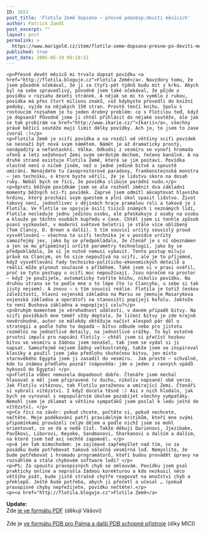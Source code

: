 ```yaml
---
ID: 1653
post_title: 'Flotila Země dopsána – přesně po&nbsp;devíti měsících'
author: Patrick Zandl
post_excerpt: ""
layout: post
permalink: >
  https://www.marigold.cz/item/flotila-zeme-dopsana-presne-po-deviti-mesicich
published: true
post_date: 2005-05-19 09:10:51
---
```

	<p>Přesně devět měsíců mi trvalo dopsat povídku <a href="http://flotila.bloguje.cz">Flotila Země</a>. Navzdory tomu, že jsem původně očekával, že ji za čtyři-pět týdnů budu mít z krku. Abych byl na sebe spravedlivý, původně jsem také očekával, že půjde o povídku v rozsahu deseti stránek. A nějak se mi to vymklo z rukou, povídka má přes čtvrt milionu znaků, což kdybyste převedli do knižní podoby, vyjde na nějakých 150 stran. Prostě tenčí knihu. Spolu s rostoucím rozsahem je tu jeden drobný problém: co s Flotilou teď, když je dopsaná? Původně jsme ji chtěl přihlásit do nějaké soutěže, ale jak se tak probírám <a href="http://www.ikarie.cz/">Ikarií</a>, všechny právě běžící soutěže mají limit délky povídky. Ach jo, to jsem to zase zvoral :)</p>
	<p>Flotila Země je scifi povídka a na rozdíl od většiny scifi povídek se nesnaží být nová svým námětem. Námět je až dramaticky prostý, nenápaditý a nefantaskní. Válka. Odkudsi z vesmíru se vynoří hromada ufonů a letí sežehnout Zemi svým smrdutým dechem, řečeno banálně. A na druhé straně existuje Flotila Země, která se jim postaví. Povídka vlastně není o ničem jiném, než o jedné jediné bitvě a spoustě umírání. Nenajdete tu časoprostorové paradoxy, frankensteinská monstra – jen techniku, o které byste věřili, že je lidstvu skoro na dosah ruky. Nebál bych se říci, že povídka slibuje parádní nudu.</p>
	<p>Oproti běžným povídkám jsem se ale rozhodl změnit dva základní momenty běžných sci-fi povídek. Zaprvé jsem odmítl akceptovat hlavního hrdinu, který prochází svým questem a plní úkol spasit lidstvo. Život takový není, jednotlivec v dějinách hraje pramalou roli a taková je i Flotila. Ve Flotile se spojuje úsilí tisíců známých i neznámých lidí, Flotila nesleduje jednu jedinou osobu, ale přeskakuje z osoby na osobu a klouže po těchto osobách kupředu v čase. Chtěl jsem si tenhle způsob psaní vyzkoušet, v moderní světové beletrii je stále více oblíbený (Tom Clancy, D. Brown a další). S tím souvisí určitý souvislý proud vysvětlování – všechna ta scifi technika je v povídce určitý samozřejmý jev, jako by se předpokládalo, že čtenář je s ní obeznámen a jen se mu připomínají určité parametry technologií, jako by se předpokládalo, že si je nutně nemusí vybavit. Tento postup miluju právě na Clancym, on ho sice nepoužívá na scifi, ale je to příjemné, když vysvětlování řady technicko-politicko-ekonomických detailů a reálií může plynout současně s příběhem. Také jsem si v praxi ověřil, proč se tyto postupy u scifi moc nepoužívají. Jsou náročné na prostor – když je použijete, automaticky tvoříte knihu, nikoliv povídku. Na druhou stranu se to podle mne o to lépe čte (u Clancyho, u sebe si tak jistý nejsem). A znovu – s tím souvisí reálie. Flotila je totiž českou záležitostí, hlavní vojenská základna na Marsu se jmenuje Masarykova vojenská základna a operátoři na stanovišti popíjejí kofolu. Jaktože to není Bushova základna a nepopíjejí colu?</p>
	<p>Druhým momentem je věrohodnost události, v daném případě bitvy. Na scifi povídkách mne téměř vždy deptalo, že líčení bitvy je zde krajně nevěrohodné, autor se málokdy obtěžuje načíst alespoň pár děl o strategii a podle toho to dopadá – bitvu odbude nebo pro jistotu rozmělní na jednotlivé detaily, na jednotlivé srážky. To byl ostatně prvotní impuls pro napsání Flotily – chtěl jsem si přečíst hezkou bitvu ve vesmíru a žádnou jsem nenašel, tak jsem se vydal si ji napsat. Samozřejmě nejsem žádný velkostratég, takže jsem se inspiroval klasiky a použil jsem jako předlohu skutečnou bitvu, jen místo starověkého Egypta jsem ji zasadil do vesmíru.  Jak prosté – schválně, kdo tu známou předlohu pozná? (nápověda: jde o jeden z ranných vpádů hyksosů do Egypta) </p>
	<p>Flotila vůbec nemusela dopadnout dobře. Čtenáře jsem nechal hlasovat a měl jsem připravené (v duchu, nikoliv napsané) obě verze. Jak Flotilu vítěznou, tak Flotilu poraženou a umírající Zemi. Čtenáři si vybrali vítězství. I když docela těsně :) Asi v nich hlodalo, jak bych se vyrovnal s nepopulárním úkolem pozabíjet všechny sympaťáky. Nemohl jsem je zklamat a většinu sympaťáků jsem poslal k ledu ještě do vítězství. </p>
	<p>Co říci na závěr: pokud chcete, počtěte si, pokud nechcete, nečtěte. Moje poděkování patří pravidelným kritikům, kteří mne svými připomínkami provázeli celým dějem a podle nichž jsem se mohl orientovat, co se dá a nedá číst. Takže děkuji Darienovi, Jjezibabe, Pavůkovi, Liborovi, Keyoke, Sandmanovi, Sharkanovi a dalším a dalším, na které jsem teď asi nechtě zapomněl. </p>
	<p>A jen tak mimochodem: je zajímavé zapřemýšlet nad tím, co za posádku bude potřebovat taková válečná vesmírná loď. Nemyslíte, že bude potřebovat i hromadu programátorů, kteří budou provádět úpravy na rozsáhlém a stále chybovém software lodi? </p>
	<p>PS: Za spoustu pravopisných chyb se omlouvám. Povídku jsem psal prakticky online a neprošla žádnou korekturou a kdo nezkusil něco většího psát, bude jistě strašně chytře reagovat na množství chyb a překlepů. Ještě bude potřeba, abych ji přečetl a učesal … (pokud pravopisné chyby nepřežijete, povídku nečtěte).</p>
	<p><a href="http://flotila.bloguje.cz">Flotila Země</a>
</p>
	<p><b>Update: </b>
<br />Zde <a href="http://www.marigold.cz/download/flotila.pdf">je ve formátu PDF</a> (děkuji Vášovi)<br /><br />Zde je <a href="http://america.bounceme.net/flotila.PDB"> ve formátu PDB pro Palma a další PDB schopné přístroje</a> (díky MICI)<br /></p>